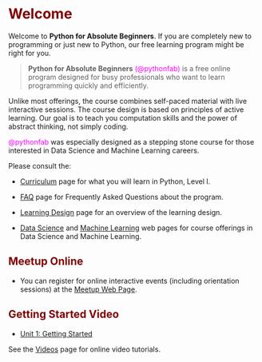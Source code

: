 # <font color="maroon">Welcome</font>

Welcome to **Python for Absolute Beginners**. If you are completely new to programming or just new to Python, our free learning program might be right for you. 

> **Python for Absolute Beginners** <font color="magenta">(@pythonfab)</font> is a free online program designed for busy professionals who want to learn programming quickly and efficiently. 


Unlike most offerings, the course combines self-paced material with live interactive sessions. The course design is based on principles of active learning. Our goal is to teach you computation skills and the power of abstract thinking, not simply coding. 

<font color="magenta">@pythonfab</font> was especially designed as a stepping stone course for those interested in Data Science and Machine Learning careers.



Please consult the:

* [Curriculum](curriculum) page for what you will learn in Python, Level I.

<p>

* [FAQ](faq) page for Frequently Asked Questions about the program.

<p>

* [Learning Design](learningdesign) page for an overview of the learning design.

<p>

* [Data Science](https://dsciencefab.com) and [Machine Learning](https://mlearnfab.com) web pages for course offerings in Data Science and Machine Learning.



## <font color="maroon">Meetup Online</font>


* You can register for online interactive events (including orientation sessions) at the [Meetup Web Page](https://www.meetup.com/mlearnfab/).



## <font color="maroon">Getting Started Video</font>

- [Unit 1: Getting Started](https://youtu.be/KkVIb-Ckh4M)

See the [Videos](videos) page for online video tutorials.



 
